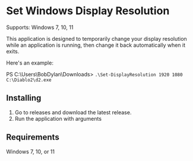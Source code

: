 # Set Windows Display Resolution
Supports: Windows 7, 10, 11

This application is designed to temporarily change your display resolution while an application is running, then change it back automatically when it exits.

Here's an example:

PS C:\Users\BobDylan\Downloads> `.\Set-DisplayResolution 1920 1080 C:\Diablo2\d2.exe`

## Installing
1. Go to releases and download the latest release.
1. Run the application with arguments

## Requirements
Windows 7, 10, or 11
